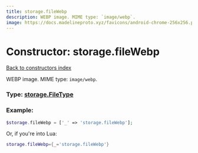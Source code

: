 ```yaml
---
title: storage.fileWebp
description: WEBP image. MIME type: `image/webp`.
image: https://docs.madelineproto.xyz/favicons/android-chrome-256x256.png
---
```

# Constructor: storage.fileWebp  
[Back to constructors index](index.md)



WEBP image. MIME type: `image/webp`.




### Type: [storage.FileType](../types/storage.FileType.md)


### Example:

```php
$storage.fileWebp = ['_' => 'storage.fileWebp'];
```  


Or, if you're into Lua:

```lua
storage.fileWebp={_='storage.fileWebp'}

```



